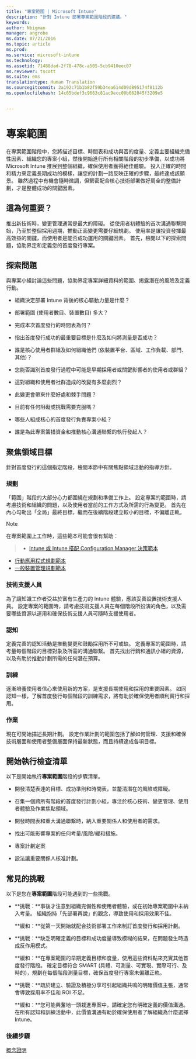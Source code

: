 ```yaml
---
title: "專案範圍 | Microsoft Intune"
description: "針對 Intune 部署專案範圍階段的建議。"
keywords: 
author: Nbigman
manager: angrobe
ms.date: 07/21/2016
ms.topic: article
ms.prod: 
ms.service: microsoft-intune
ms.technology: 
ms.assetid: 71488dad-2f78-478c-a505-5cb9410eec07
ms.reviewer: tscott
ms.suite: ems
translationtype: Human Translation
ms.sourcegitcommit: 2a192c71b1b82f59b34ea614d09d895174f8112b
ms.openlocfilehash: 14c65bdef3c9663c81ac9ecc00b662845f3209e5


---
```


# 專案範圍
在專案範圍階段中，您將描述目標、時間表和成功與否的度量、定義主要組織完備性因素、組織您的專案小組，然後開始進行所有相關階段的初步準備，以成功將 Microsoft Intune 推展到整個組織，確保使用者獲得絕佳體驗。
投入正確的時間和精力來定義長期成功的模樣，讓您的計劃一路反映正確的步驟，最終達成該願景。 雖然過程中有機會隨時微調，但緊密配合核心技術部署做好周全的整備計劃，才是整體成功的關鍵因素。

## 這為何重要？
推出新技術時，變更管理通常是最大的障礙。 從使用者初體驗的首次溝通聯繫開始，乃至於整個採用週期，推動正面變更需要仔細規劃。 使用率是讓投資發揮最高效益的關鍵，而使用者是能否成功運用的關鍵因素。
首先，檢閱以下的探索問題，協助界定和定義您的首度發行專案。

## 探索問題
與專案小組討論這些問題，協助界定專案詳細資料的範圍、揭露潛在的風險及定義行動。

-   組織決定部署 Intune 背後的核心驅動力量是什麼？

-   部署範圍 (使用者數目、裝置數目) 多大？
-   完成本次首度發行的時間表為何？

-   指出首度發行成功的最重要目標是什麼及如何將測量是否成功？

-   誰是核心使用者群組及如何組織他們 (依裝置平台、區域、工作負載、部門、其他)？

-   您能否識別首度發行過程中可能是早期採用者或關鍵影響者的使用者或群組？

-   這對組織和使用者社群造成的改變有多麼劇烈？

-   此變更會帶來什麼好處和棘手問題？

-   目前有任何阻礙或挑戰需要克服嗎？

-   哪些人組成核心的首度發行負責專案小組？

-   誰是為此專案籌措資金和推動核心溝通聯繫的執行發起人？

## 聚焦領域目標
針對首度發行的這個指定階段，檢閱本節中有關焦點領域活動的指導方針。

### 規劃

「範圍」階段的大部分心力都圍繞在規劃和準備工作上。 設定專案的範圍時，請考慮技術和組織的問題，以及使用者當前的工作方式及所需的行為變更。 首先在內心勾勒出「全局」最終目標，繼而在後續階段建立較小的目標，不偏離正軌。


 > [!NOTE]
 >
 > 在專案範圍上工作時，這些範本可能會很有幫助︰
 > > - [Intune 或 Intune 搭配 Configuration Manager 決策範本](https://gallery.technet.microsoft.com/Intune-or-Intune-with-900e8a78)
 > - [行動應用程式規劃範本](https://gallery.technet.microsoft.com/Mobile-app-planning-18689d59)
>- [一般裝置管理規劃範本](https://gallery.technet.microsoft.com/General-device-management-334c3792)

### 技術支援人員
為了讓知識工作者受益於富有生產力的 Intune 體驗，應該妥善設置技術支援人員。 設定專案的範圍時，請考慮技術支援人員在每個階段所扮演的角色，以及需要哪些資源以運用和確保技術支援人員可隨時支援使用者。

### 認知
定義完善的認知活動是推動變更和鼓勵採用所不可或缺。 定義專案的範圍時，請考量每個階段的目標對象及所需的溝通聯繫。 首先找出行銷和通訊小組的資源，以及有助於推動計劃所需的任何潛在預算。

### 訓練
逐漸培養使用者信心來使用新的方案，是支援長期使用和採用的重要因素。 如同認知一樣，了解首度發行每個階段的訓練需求，將有助於確保使用者順利實行和採用。

### 作業
現在可開始描述長期計劃。 設定作業計劃的範圍包括了解如何管理、支援和確保技術層面和使用者整備層面保持最新狀態，而且持續達成各項目標。

## 開始執行檢查清單
以下是開始執行**專案範圍**階段的步驟清單。

-   開發清楚表達的目標、成功準則和時間表，並釐清潛在的風險或障礙。

-   召集一個跨所有階段的首度發行計劃小組，專注於核心技術、變更管理、使用者體驗及作業焦點領域。

-   開發時間表和重大溝通聯繫時，納入重要關係人和使用者的需求。

-   找出可能影響專案的任何考量/風險/緩和措施。

-   專案計劃定案

-   設法讓重要關係人核准計劃。

## 常見的挑戰
以下是您在**專案範圍**階段可能遇到的一些挑戰。

-   **挑戰︰**事後才注意到組織完備性和使用者體驗，或在初始專案範圍中未納入考量。 組織抱持「先部署再說」的觀念，導致使用和採用效果不佳。

    **緩和︰**從第一天開始就配合技術部署工作來制訂首度發行和採用計劃。

-   **挑戰︰**缺乏明確定義的目標和成功度量導致模糊的結果，在問題發生時造成反作用模式。

    **緩和︰**在專案範圍的早期定義目標和度量，使用這些資料點來充實其他首度發行階段。 確定目標符合 SMART (具體、可測量、可實現、實際可行、及時的)，規劃在每個階段測量目標，確保首度發行專案未偏離正軌。

-   **挑戰︰**疏於建立、驗證及積極分享可引起組織共鳴的明確價值主張，通常會導致採用率不佳和 ROI 不足。

    **緩和︰**您可能興奮地一頭栽進專案中，請確定您有明確定義的價值溝通。 在所有認知和訓練活動中，此價值溝通有助於確保使用者了解組織為什麼選擇 Intune。

### 後續步驟
[概念證明](proof-of-concept.md)



<!--HONumber=Jul16_HO4-->


